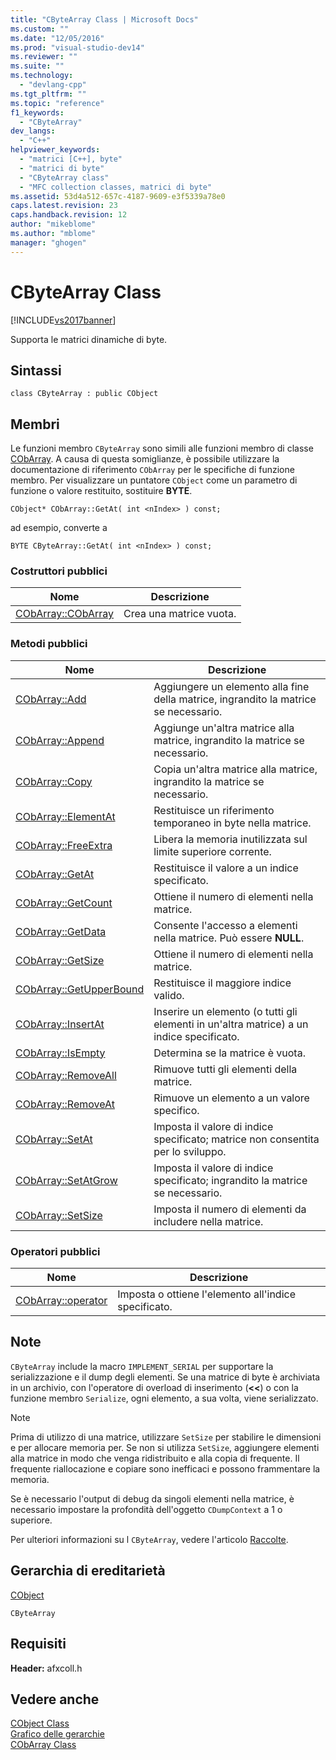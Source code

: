 ```yaml
---
title: "CByteArray Class | Microsoft Docs"
ms.custom: ""
ms.date: "12/05/2016"
ms.prod: "visual-studio-dev14"
ms.reviewer: ""
ms.suite: ""
ms.technology: 
  - "devlang-cpp"
ms.tgt_pltfrm: ""
ms.topic: "reference"
f1_keywords: 
  - "CByteArray"
dev_langs: 
  - "C++"
helpviewer_keywords: 
  - "matrici [C++], byte"
  - "matrici di byte"
  - "CByteArray class"
  - "MFC collection classes, matrici di byte"
ms.assetid: 53d4a512-657c-4187-9609-e3f5339a78e0
caps.latest.revision: 23
caps.handback.revision: 12
author: "mikeblome"
ms.author: "mblome"
manager: "ghogen"
---
```

# CByteArray Class
[!INCLUDE[vs2017banner](../../assembler/inline/includes/vs2017banner.md)]

Supporta le matrici dinamiche di byte.  
  
## Sintassi  
  
```  
class CByteArray : public CObject  
```  
  
## Membri  
 Le funzioni membro `CByteArray` sono simili alle funzioni membro di classe [CObArray](../../mfc/reference/cobarray-class.md).  A causa di questa somiglianze, è possibile utilizzare la documentazione di riferimento `CObArray` per le specifiche di funzione membro.  Per visualizzare un puntatore `CObject` come un parametro di funzione o valore restituito, sostituire **BYTE**.  
  
 `CObject* CObArray::GetAt( int <nIndex> ) const;`  
  
 ad esempio, converte a  
  
 `BYTE CByteArray::GetAt( int <nIndex> ) const;`  
  
### Costruttori pubblici  
  
|Nome|Descrizione|  
|----------|-----------------|  
|[CObArray::CObArray](../Topic/CObArray::CObArray.md)|Crea una matrice vuota.|  
  
### Metodi pubblici  
  
|Nome|Descrizione|  
|----------|-----------------|  
|[CObArray::Add](../Topic/CObArray::Add.md)|Aggiungere un elemento alla fine della matrice, ingrandito la matrice se necessario.|  
|[CObArray::Append](../Topic/CObArray::Append.md)|Aggiunge un'altra matrice alla matrice, ingrandito la matrice se necessario.|  
|[CObArray::Copy](../Topic/CObArray::Copy.md)|Copia un'altra matrice alla matrice, ingrandito la matrice se necessario.|  
|[CObArray::ElementAt](../Topic/CObArray::ElementAt.md)|Restituisce un riferimento temporaneo in byte nella matrice.|  
|[CObArray::FreeExtra](../Topic/CObArray::FreeExtra.md)|Libera la memoria inutilizzata sul limite superiore corrente.|  
|[CObArray::GetAt](../Topic/CObArray::GetAt.md)|Restituisce il valore a un indice specificato.|  
|[CObArray::GetCount](../Topic/CObArray::GetCount.md)|Ottiene il numero di elementi nella matrice.|  
|[CObArray::GetData](../Topic/CObArray::GetData.md)|Consente l'accesso a elementi nella matrice.  Può essere **NULL**.|  
|[CObArray::GetSize](../Topic/CObArray::GetSize.md)|Ottiene il numero di elementi nella matrice.|  
|[CObArray::GetUpperBound](../Topic/CObArray::GetUpperBound.md)|Restituisce il maggiore indice valido.|  
|[CObArray::InsertAt](../Topic/CObArray::InsertAt.md)|Inserire un elemento \(o tutti gli elementi in un'altra matrice\) a un indice specificato.|  
|[CObArray::IsEmpty](../Topic/CObArray::IsEmpty.md)|Determina se la matrice è vuota.|  
|[CObArray::RemoveAll](../Topic/CObArray::RemoveAll.md)|Rimuove tutti gli elementi della matrice.|  
|[CObArray::RemoveAt](../Topic/CObArray::RemoveAt.md)|Rimuove un elemento a un valore specifico.|  
|[CObArray::SetAt](../Topic/CObArray::SetAt.md)|Imposta il valore di indice specificato; matrice non consentita per lo sviluppo.|  
|[CObArray::SetAtGrow](../Topic/CObArray::SetAtGrow.md)|Imposta il valore di indice specificato; ingrandito la matrice se necessario.|  
|[CObArray::SetSize](../Topic/CObArray::SetSize.md)|Imposta il numero di elementi da includere nella matrice.|  
  
### Operatori pubblici  
  
|Nome|Descrizione|  
|----------|-----------------|  
|[CObArray::operator](../Topic/CObArray::operator.md)|Imposta o ottiene l'elemento all'indice specificato.|  
  
## Note  
 `CByteArray` include la macro `IMPLEMENT_SERIAL` per supportare la serializzazione e il dump degli elementi.  Se una matrice di byte è archiviata in un archivio, con l'operatore di overload di inserimento \(**\<\<**\) o con la funzione membro `Serialize`, ogni elemento, a sua volta, viene serializzato.  
  
> [!NOTE]
>  Prima di utilizzo di una matrice, utilizzare `SetSize` per stabilire le dimensioni e per allocare memoria per.  Se non si utilizza `SetSize`, aggiungere elementi alla matrice in modo che venga ridistribuito e alla copia di frequente.  Il frequente riallocazione e copiare sono inefficaci e possono frammentare la memoria.  
  
 Se è necessario l'output di debug da singoli elementi nella matrice, è necessario impostare la profondità dell'oggetto `CDumpContext` a 1 o superiore.  
  
 Per ulteriori informazioni su l `CByteArray`, vedere l'articolo [Raccolte](../../mfc/collections.md).  
  
## Gerarchia di ereditarietà  
 [CObject](../../mfc/reference/cobject-class.md)  
  
 `CByteArray`  
  
## Requisiti  
 **Header:** afxcoll.h  
  
## Vedere anche  
 [CObject Class](../../mfc/reference/cobject-class.md)   
 [Grafico delle gerarchie](../../mfc/hierarchy-chart.md)   
 [CObArray Class](../../mfc/reference/cobarray-class.md)